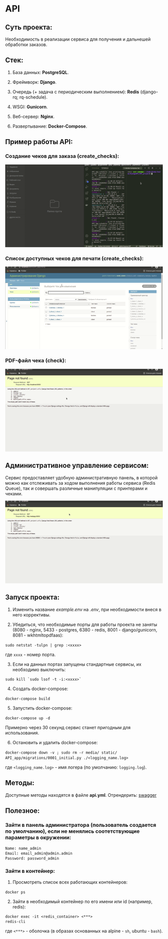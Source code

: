 # API

## Суть проекта:

Необходимость в реализации сервиса для получения и дальнешей обработки заказов.

## Стек:

1. База данных: **PostgreSQL**.

2. Фреймворк: **Django**.

3. Очередь (+ задача с периодическим выполнением): **Redis** (django-rq; rq-schedule).

4. WSGI: **Gunicorn**.

5. Веб-сервер: **Nginx**.

6. Развертывание: **Docker-Compose**. 

## Пример работы API:

### Создание чеков для заказа (create_checks):

![alt](https://github.com/coldcloudgold/illustration/blob/main/Project/API/Create_check.gif)

### Список доступных чеков для печати (create_checks):

![alt](https://github.com/coldcloudgold/illustration/blob/main/Project/API/New_checks.gif)

### PDF-файл чека (check):

![alt](https://github.com/coldcloudgold/illustration/blob/main/Project/API/Check.gif)

## Административное управление сервисом:

Сервис предоставляет удобную административную панель, в которой можно как отслеживать за ходом выполнения работы сервиса (Redis Queue), так и совершать различные манипуляции с принтерами и чеками. 

![alt](https://github.com/coldcloudgold/illustration/blob/main/Project/API/Admin_API.gif)

## Запуск проекта:

1. Изменить название *example.env* на *.env*, при необходимости внеся в него коррективы.

2. Убедиться, что необходимые порты для работы проекта не заняты (8080 - nginx, 5433 - postgres, 6380 - redis, 8001 - django/gunicorn, 8081 - wkhtmltopdfaas):

`sudo netstat -tulpn | grep :<xxxx>`

где `xxxx` - номер порта.

3. Если на данных портах запущены стандартные сервисы, их необходимо выключить:

```
sudo kill `sudo lsof -t -i:<xxxx>`
```

4. Создать docker-compose:

`docker-compose build`

5. Запустить docker-compose:

`docker-compose up -d`

Примерно через 30 секунд сервис станет пригодным для использования.

6. Остановить и удалить docker-compose:

`docker-compose down -v ; sudo rm -r media/ static/ API_app/migrations/0001_initial.py ./<logging_name.log>`

где `<logging_name.log>` - имя логера (по умолчанию: `logging.log`).


## Методы:

Доступные методы находятся в файле **api.yml**. Отрендерить: [swagger](https://editor.swagger.io/)


## Полезное:

### Зайти в панель администратора (пользователь создается по умолчанию), если не менялись соотетствующие параметры в окружении:

```
Name: name_admin
Email: email_admin@admin.admin
Password: password_admin
```

### Зайти в контейнер:

1. Просмотреть список всех работающих контейнеров:

`docker ps`

2. Зайти в необходимый контейнер по его имени или id (например, redis): 

```
docker exec -it <redis_container> <***> 
redis-cli
```

где `<***>` - оболочка (в образах основанных на alpine - `sh`, ubuntu - `bash`).
